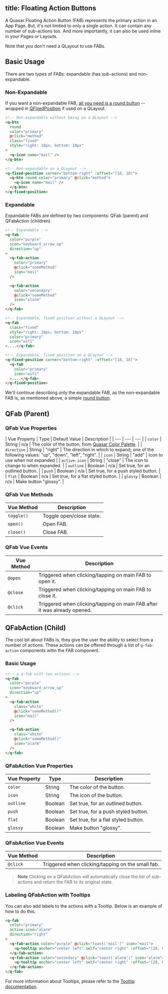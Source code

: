 title: Floating Action Buttons
---
A Quasar Floating Action Button (FAB) represents the primary action in an App Page. But, it's not limited to only a single action. It can contain any number of sub-actions too. And more importantly, it can also be used inline in your Pages or Layouts.
<input type="hidden" data-fullpage-demo="layout/floating-action-button">

Note that you don't need a QLayout to use FABs.

## Basic Usage

There are two types of FABs: expandable (has sub-actions) and non-expandable.

### Non-Expandable
If you want a non-expandable FAB, [all you need is a round button](/components/button.html) -- wrapped in [QFixedPosition](/components/fixed-positioning-on-layout.html) if used on a QLayout.

```html
<!-- Non-expandable without being on a QLayout -->
<q-btn
  round
  color="primary"
  @click="method"
  class="fixed"
  style="right: 18px; bottom: 18px"
>
  <q-icon name="mail" />
</q-btn>

<!-- Non-expandable on a QLayout -->
<q-fixed-position corner="bottom-right" :offset="[18, 18]">
  <q-btn round color="primary" @click="method">
    <q-icon name="mail" />
  </q-btn>
</q-fixed-position>
```

### Expandable
Expandable FABs are defined by two components: QFab (parent) and QFabAction (children).
```html
<!-- Expandable -->
<q-fab
  color="purple"
  icon="keyboard_arrow_up"
  direction="up"
>
  <q-fab-action
    color="primary"
    @click="someMethod"
    icon="mail"
  />

  <q-fab-action
    color="secondary"
    @click="someMethod"
    icon="alarm"
  />
</q-fab>

<!-- Expandable, fixed position without a QLayout -->
<q-fab
  class="fixed"
  style="right: 18px; bottom: 18px"
  color="primary"
  icon="wifi"
>....</q-fab>

<!-- Expandable, fixed position on a QLayout -->
<q-fixed-position corner="bottom-right" :offset="[18, 18]">
  <q-fab
    color="primary"
    icon="wifi"
  >....</q-fab>
</q-fixed-position>
```

We'll continue describing only the expandable FAB, as the non-expandable FAB is, as mentioned above, a simple [round button](/components/button.html).

## QFab (Parent)

### QFab Vue Properties

| Vue Property | Type | Default Value | Description |
| --- | --- | --- |
| `color` | String | n/a | The color of the button, from [Quasar Color Palette](/components/color-palette.html). |
| `direction` | String | "right" | The direction in which to expand; one of the following values: "up", "down", "left", "right". |
| `icon` | String | "add" | Icon to use when not expanded |
| `active-icon` | String | "close" | The icon to change to when expanded. |
| `outline` | Boolean | n/a | Set true, for an outlined button. |
| `push` | Boolean | n/a | Set true, for a push styled button. |
| `flat` | Boolean | n/a | Set true, for a flat styled button. |
| `glossy` | Boolean | n/a | Make button "glossy". |

### QFab Vue Methods
| Vue Method | Description |
| --- | --- |
| `toggle()` | Toggle open/close state. |
| `open()` | Open FAB. |
| `close()` | Close FAB. |

### QFab Vue Events
| Vue Method | Description |
| --- | --- |
| `@open` | Triggered when clicking/tapping on main FAB to open it. |
| `@close` | Triggered when clicking/tapping on main FAB to close it. |
| `@click` | Triggered when clicking/tapping on main FAB after it was already opened. |

## QFabAction (Child)
The cool bit about FABs is, they give the user the ability to select from a number of actions. These actions can be offered through a list of `q-fab-action` components witin the FAB component.

### Basic Usage

``` html
<!-- a q-fab with two actions -->
<q-fab
  color="purple"
  icon="keyboard_arrow_up"
  direction="up"
>
  <q-fab-action
    class="white"
    @click="someMethod()"
    icon="mail"
  />

  <q-fab-action
    class="white"
    @click="someMethod()"
    icon="alarm"
  />
</q-fab>
```

### QFabAction Vue Properties
| Vue Property | Type | Description |
| --- | --- | --- |
| `color` | String | The color of the button. |
| `icon` | String | The icon of the button. |
| `outline` | Boolean | Set true, for an outlined button. |
| `push` | Boolean | Set true, for a push styled button. |
| `flat` | Boolean | Set true, for a flat styled button. |
| `glossy` | Boolean | Make button "glossy". |

### QFabAction Vue Events
| Vue Method | Description |
| --- | --- |
| `@click` | Triggered when clicking/tapping on the small fab. |

> **Note**
> Clicking on a QFabAction will automatically close the list of sub-actions and return the FAB to its original state.

### Labeling QFabAction with Tooltips
You can also add labels to the actions with a Tooltip. Below is an example of how to do this.

```HTML
<q-fab
  color="primary"
  active-icon="alarm"
  direction="right"
>
  <q-fab-action color="purple" @click="toast('mail')" icon="mail">
    <q-tooltip anchor="center left" self="center right" :offset="[20, 0]">Mail</q-tooltip>
  </q-fab-action>
  <q-fab-action color="secondary" @click="toast('alarm')" icon="alarm">
    <q-tooltip anchor="center left" self="center right" :offset="[20, 0]">Alarm</q-tooltip>
  </q-fab-action>
</q-fab>
```

For more information about Tooltips, please refer to the [Tooltip documentation](/components/tooltip.html).
